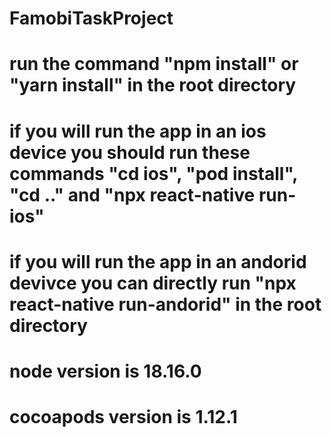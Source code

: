 # FamobiTaskProject
# run the command "npm install" or "yarn install" in the root directory
# if you will run the app in an ios device you should run these commands "cd ios", "pod install", "cd .." and "npx react-native run-ios"
# if you will run the app in an andorid devivce you can directly run "npx react-native run-andorid" in the root directory 
# node version is 18.16.0
# cocoapods version is 1.12.1